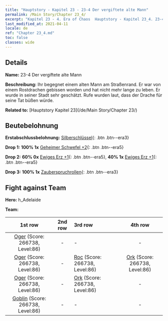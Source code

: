 ```yaml
---
title: "Hauptstory - Kapitel 23 - 23-4 Der vergiftete alte Mann"
permalink: /Main Story/Chapter 23_4/
excerpt: "Kapitel 23 - 4. Era of Chaos  Hauptstory - Kapitel 23_4. 23-4 Der vergiftete alte Mann"
last_modified_at: 2021-04-11
locale: de
ref: "Chapter 23_4.md"
toc: false
classes: wide
---
```


## Details

 **Name:** 23-4 Der vergiftete alte Mann

 **Beschreibung:** Ihr begegnet einem alten Mann am Straßenrand. Er war von einem Rostdrachen gebissen worden und hat nicht mehr lange zu leben. Er wurde in seiner Stadt sehr geschätzt. Rufe wurden laut, dass der Drache für seine Tat büßen würde.

 **Related to:** [Hauptstory Kapitel 23](/de/Main Story/Chapter 23/)

## Beutebelohnung

 **Erstabschlussbelohnung:** [Silberschlüssel](/de/Items/con_693/){: .btn .btn--era3}

 **Drop 1:** **100% 1x** [Geheimer Schwefel +2](/de/Items/mat_78/){: .btn .btn--era5}

 **Drop 2:** **60% 0x** [Ewiges Erz +1](/de/Items/mat_68/){: .btn .btn--era5}, **40% 1x** [Ewiges Erz +1](/de/Items/mat_68/){: .btn .btn--era5}

 **Drop 3:** **100% 1x** [Zauberspruchrollen](/de/Items/con_694/){: .btn .btn--era3}


## Fight against Team
 **Hero:** h_Adelaide

 **Team:**


  | 1st row | 2nd row | 3rd row | 4th row |
  |:----:|:----:|:----|:----:|
  | [Oger](/de/units/Ogre/) (Score: 266738, Level:86)  | - | - | - |
  | [Oger](/de/units/Ogre/) (Score: 266738, Level:86)  | - | [Roc](/de/units/Roc/) (Score: 266738, Level:86)  | [Ork](/de/units/Orc/) (Score: 266738, Level:86)  |
  | [Oger](/de/units/Ogre/) (Score: 266738, Level:86)  | - | [Ork](/de/units/Orc/) (Score: 266738, Level:86)  | - |
  | [Goblin](/de/units/Goblin/) (Score: 266738, Level:86)  | - | - | - |


